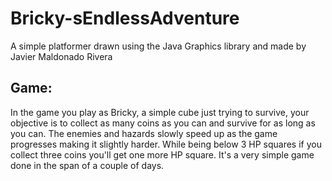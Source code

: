# Bricky-sEndlessAdventure
A simple platformer drawn using the Java Graphics library and made by Javier Maldonado Rivera


Game:
--------------

In the game you play as Bricky, a simple cube just trying to survive, your objective is to collect as many coins as you can and survive
for as long as you can. The enemies and hazards slowly speed up as the game progresses making it slightly harder. While being below 3 HP
squares if you collect three coins you'll get one more HP square. It's a very simple game done in the span of a couple of days.
